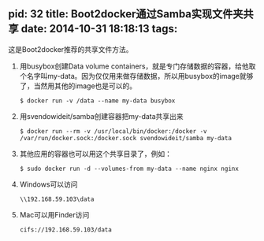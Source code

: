 pid: 32
title: Boot2docker通过Samba实现文件夹共享
date: 2014-10-31 18:18:13
tags:
---

这是Boot2docker推荐的共享文件方法。
1. 用busybox创建Data volume containers，就是专门存储数据的容器，给他取个名字叫my-data。因为仅仅用来做存储数据，所以用busybox的image就够了，当然用其他的image也是可以的。
	```
	$ docker run -v /data --name my-data busybox
	```
1. 用svendowideit/samba创建容器把my-data共享出来
	```
	$ docker run --rm -v /usr/local/bin/docker:/docker -v /var/run/docker.sock:/docker.sock svendowideit/samba my-data
	```
1. 其他应用的容器也可以用这个共享目录了，例如：
	```
	$ sudo docker run -d --volumes-from my-data --name nginx nginx
	```
1. Windows可以访问
	```
	\\192.168.59.103\data
	```
1. Mac可以用Finder访问
	```
	cifs://192.168.59.103/data
	```
	